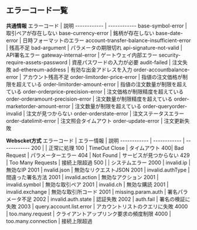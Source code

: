 
エラーコード一覧
-------------------------------------
**共通情報**
エラーコード | 説明
------------ | ------------
base-symbol-error | 取引ペアが存在しない
base-currency-error | 銘柄が存在しない
base-date-error | 日時フォーマットのエラー
account-transfer-balance-insufficient-error |  残高不足
bad-argument | パラメータの期限切れ
api-signature-not-valid | API署名エラー
gateway-internal-error | ゲートウェイ内部エラー
security-require-assets-password | 資産パスワードの入力が必要
audit-failed | 注文失敗
ad-ethereum-address | 有効な出金アドレスを入力
order-accountbalance-error | アカウント残高不足
order-limitorder-price-error | 指値の注文価格が制限を超えている
order-limitorder-amount-error	 | 指値の注文数量が制限を超えている
order-orderprice-precision-error | 注文価格が制限精度を超えている
order-orderamount-precision-error | 注文数量が制限精度を超えている
order-marketorder-amount-error | 注文数量が制限を超えている
order-queryorder-invalid | 注文が見つからない
order-orderstate-error | 注文ステータスエラー
order-datelimit-error | 注文照会タイムアウト
order-update-error | 注文更新失敗


**Webscket方式**
エラーコード | エラー情報 | 説明
------------ | ------------ | ------------
200 |  | 正常に処理
100 | TimeOut Close | タイムアウト
400| Bad Request | パラメーターエラー
404 | Not Found | サービスが見つからない
429 | Too Many Requests | 接続上限超過
500 |  | システムエラー
2000 | invalid.ip | 無効なIP
2001 | nvalid.json | 無効なリクエストJSON
2001 | invalid.authType | 間違った署名方法
2001 | invalid.action | 無効なアクション
2001 | invalid.symbol | 無効な取引ペア
2001 | invalid.ch | 無効な購読
2001 | invalid.exchange | 無効な取引所コード
2001 | missing.param.auth | 署名パラメータ不足
2002 | invalid.auth.state | 認証失敗
2002 | auth.fail | 署名の検証に失敗
2003 | query.account.list.error | アカウントリストのクエリに失敗
4000 | too.many.request | クライアントアップリンク要求の頻度制限
4000 | too.many.connection | 接続上限超過

